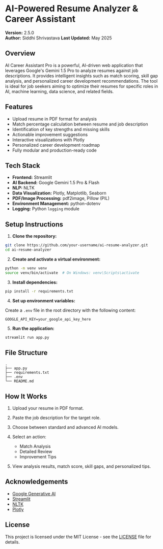 # AI-Powered Resume Analyzer & Career Assistant

**Version:** 2.5.0  
**Author:** Siddhi Shrivastava
**Last Updated:** May 2025

## Overview

AI Career Assistant Pro is a powerful, AI-driven web application that leverages Google's Gemini 1.5 Pro to analyze resumes against job descriptions. It provides intelligent insights such as match scoring, skill gap analysis, and personalized career development recommendations. The tool is ideal for job seekers aiming to optimize their resumes for specific roles in AI, machine learning, data science, and related fields.

## Features

- Upload resume in PDF format for analysis
- Match percentage calculation between resume and job description
- Identification of key strengths and missing skills
- Actionable improvement suggestions
- Interactive visualizations with Plotly
- Personalized career development roadmap
- Fully modular and production-ready code

## Tech Stack

- **Frontend:** Streamlit  
- **AI Backend:** Google Gemini 1.5 Pro & Flash  
- **NLP:** NLTK  
- **Data Visualization:** Plotly, Matplotlib, Seaborn  
- **PDF/Image Processing:** pdf2image, Pillow (PIL)  
- **Environment Management:** python-dotenv  
- **Logging:** Python `logging` module

## Setup Instructions

1. **Clone the repository:**

```bash
git clone https://github.com/your-username/ai-resume-analyzer.git
cd ai-resume-analyzer
````

2. **Create and activate a virtual environment:**

```bash
python -m venv venv
source venv/bin/activate  # On Windows: venv\Scripts\activate
```

3. **Install dependencies:**

```bash
pip install -r requirements.txt
```

4. **Set up environment variables:**

Create a `.env` file in the root directory with the following content:

```
GOOGLE_API_KEY=your_google_api_key_here
```

5. **Run the application:**

```bash
streamlit run app.py
```

## File Structure

```
.
├── app.py
├── requirements.txt
├── .env
└── README.md
```

## How It Works

1. Upload your resume in PDF format.
2. Paste the job description for the target role.
3. Choose between standard and advanced AI models.
4. Select an action:

   * Match Analysis
   * Detailed Review
   * Improvement Tips
5. View analysis results, match score, skill gaps, and personalized tips.

## Acknowledgements

* [Google Generative AI](https://ai.google/discover/gemini/)
* [Streamlit](https://streamlit.io/)
* [NLTK](https://www.nltk.org/)
* [Plotly](https://plotly.com/)

## License

This project is licensed under the MIT License - see the [LICENSE](LICENSE) file for details.


